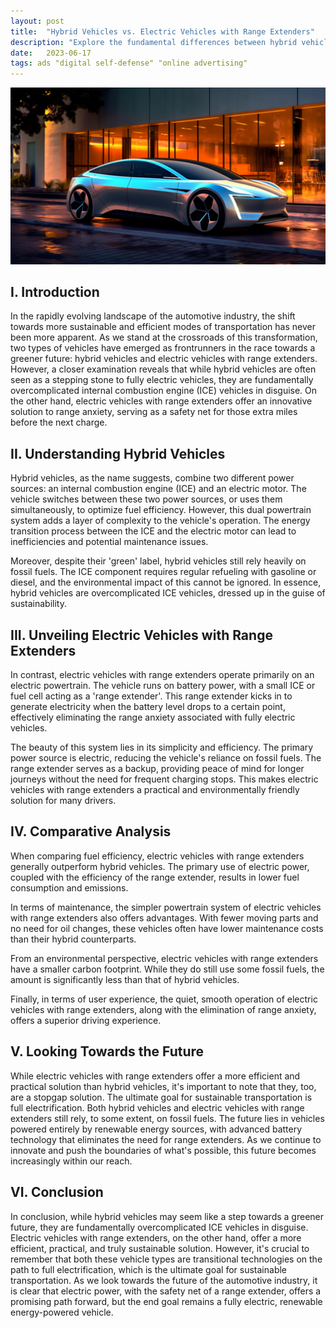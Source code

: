 ```yaml
---
layout: post
title:  "Hybrid Vehicles vs. Electric Vehicles with Range Extenders"
description: "Explore the fundamental differences between hybrid vehicles and electric vehicles with range extenders."
date:   2023-06-17
tags: ads "digital self-defense" "online advertising"
---
```


![An user confronted with a myriad of ads](/assets/range-extenders.png)

## I. Introduction

In the rapidly evolving landscape of the automotive industry, the shift towards more sustainable and efficient modes of transportation has never been more apparent. As we stand at the crossroads of this transformation, two types of vehicles have emerged as frontrunners in the race towards a greener future: hybrid vehicles and electric vehicles with range extenders. However, a closer examination reveals that while hybrid vehicles are often seen as a stepping stone to fully electric vehicles, they are fundamentally overcomplicated internal combustion engine (ICE) vehicles in disguise. On the other hand, electric vehicles with range extenders offer an innovative solution to range anxiety, serving as a safety net for those extra miles before the next charge.

## II. Understanding Hybrid Vehicles

Hybrid vehicles, as the name suggests, combine two different power sources: an internal combustion engine (ICE) and an electric motor. The vehicle switches between these two power sources, or uses them simultaneously, to optimize fuel efficiency. However, this dual powertrain system adds a layer of complexity to the vehicle's operation. The energy transition process between the ICE and the electric motor can lead to inefficiencies and potential maintenance issues.

Moreover, despite their 'green' label, hybrid vehicles still rely heavily on fossil fuels. The ICE component requires regular refueling with gasoline or diesel, and the environmental impact of this cannot be ignored. In essence, hybrid vehicles are overcomplicated ICE vehicles, dressed up in the guise of sustainability.

## III. Unveiling Electric Vehicles with Range Extenders

In contrast, electric vehicles with range extenders operate primarily on an electric powertrain. The vehicle runs on battery power, with a small ICE or fuel cell acting as a 'range extender'. This range extender kicks in to generate electricity when the battery level drops to a certain point, effectively eliminating the range anxiety associated with fully electric vehicles.

The beauty of this system lies in its simplicity and efficiency. The primary power source is electric, reducing the vehicle's reliance on fossil fuels. The range extender serves as a backup, providing peace of mind for longer journeys without the need for frequent charging stops. This makes electric vehicles with range extenders a practical and environmentally friendly solution for many drivers.

## IV. Comparative Analysis

When comparing fuel efficiency, electric vehicles with range extenders generally outperform hybrid vehicles. The primary use of electric power, coupled with the efficiency of the range extender, results in lower fuel consumption and emissions.

In terms of maintenance, the simpler powertrain system of electric vehicles with range extenders also offers advantages. With fewer moving parts and no need for oil changes, these vehicles often have lower maintenance costs than their hybrid counterparts.

From an environmental perspective, electric vehicles with range extenders have a smaller carbon footprint. While they do still use some fossil fuels, the amount is significantly less than that of hybrid vehicles.

Finally, in terms of user experience, the quiet, smooth operation of electric vehicles with range extenders, along with the elimination of range anxiety, offers a superior driving experience.

## V. Looking Towards the Future

While electric vehicles with range extenders offer a more efficient and practical solution than hybrid vehicles, it's important to note that they, too, are a stopgap solution. The ultimate goal for sustainable transportation is full electrification. Both hybrid vehicles and electric vehicles with range extenders still rely, to some extent, on fossil fuels. The future lies in vehicles powered entirely by renewable energy sources, with advanced battery technology that eliminates the need for range extenders. As we continue to innovate and push the boundaries of what's possible, this future becomes increasingly within our reach.

## VI. Conclusion

In conclusion, while hybrid vehicles may seem like a step towards a greener future, they are fundamentally overcomplicated ICE vehicles in disguise. Electric vehicles with range extenders, on the other hand, offer a more efficient, practical, and truly sustainable solution. However, it's crucial to remember that both these vehicle types are transitional technologies on the path to full electrification, which is the ultimate goal for sustainable transportation. As we look towards the future of the automotive industry, it is clear that electric power, with the safety net of a range extender, offers a promising path forward, but the end goal remains a fully electric, renewable energy-powered vehicle.
